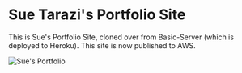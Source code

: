 # Sue Tarazi's Portfolio Site

This is Sue's Portfolio Site, cloned over from Basic-Server (which is deployed to Heroku). This site is now published to AWS.

![Sue's Portfolio](https://sue-heroku.herokuapp.com/)
